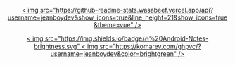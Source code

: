 <p align="center">
  <a href=" ">
    < img src="https://github-readme-stats.wasabeef.vercel.app/api?username=jeanboydev&show_icons=true&line_height=21&show_icons=true&theme=vue" />
  </a >
</p >

<p align="center">
  <a href="https://github.com/jeanboydev/Android-ReadTheFuckingSourceCode">
    < img src="https://img.shields.io/badge/🔥%20Android-Notes-brightness.svg"
  </a >  
  <a href="https://github.com/jeanboydev">
    < img src="https://komarev.com/ghpvc/?username=jeanboydev&color=brightgreen" />
  </a >  
</p >

<!--
**jeanboydev/jeanboydev** is a ✨ _special_ ✨ repository because its `README.md` (this file) appears on your GitHub profile.

Here are some ideas to get you started:

- 🔭 I’m currently working on ...
- 🌱 I’m currently learning ...
- 👯 I’m looking to collaborate on ...
- 🤔 I’m looking for help with ...
- 💬 Ask me about ...
- 📫 How to reach me: ...
- 😄 Pronouns: ...
- ⚡ Fun fact: ...
-->
